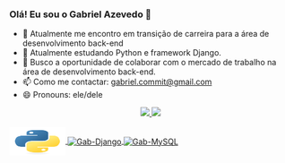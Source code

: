 ### Olá! Eu sou o Gabriel Azevedo 👋
- 🔭 Atualmente me encontro em transição de carreira para a área de desenvolvimento back-end
- 🌱 Atualmente estudando Python e framework Django.
- 👯 Busco a oportunidade de colaborar com o mercado de trabalho na área de desenvolvimento back-end. 
- 📫 Como me contactar: gabriel.commit@gmail.com
- 😄 Pronouns: ele/dele

<div align="center">
  <a href="https://github.com/GabAzevedo">
  <img height="140em" src="https://github-readme-stats.vercel.app/api?username=GabAzevedo&show_icons=true&theme=dark&include_all_commits=true&count_private=true"/>
  <img height="140em" src="https://github-readme-stats.vercel.app/api/top-langs/?username=GabAzevedo&layout=compact&langs_count=7&theme=dark"/>
</div>
  
  <div style="display: inline_block"><br>
  <img align="center" alt="Gab-Python" height="50" width="100" src="https://raw.githubusercontent.com/devicons/devicon/master/icons/python/python-original.svg">
  <img align="center" alt="Gab-Django" height="50" width="100" src="https://cdn.jsdelivr.net/gh/devicons/devicon/icons/django/django-original.svg">
  <img align="center" alt="Gab-MySQL" height="50" width="100" src="https://cdn.jsdelivr.net/gh/devicons/devicon/icons/mysql/mysql-original.svg">
  </div>
  
